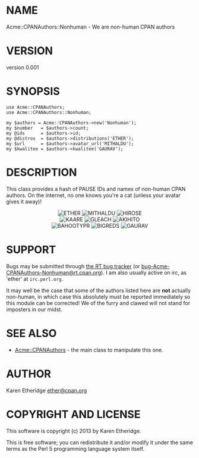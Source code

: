 # NAME

Acme::CPANAuthors::Nonhuman - We are non-human CPAN authors

# VERSION

version 0.001

# SYNOPSIS

    use Acme::CPANAuthors;
    use Acme::CPANAuthors::Nonhuman;

    my $authors = Acme::CPANAuthors->new('Nonhuman');
    my $number   = $authors->count;
    my @ids      = $authors->id;
    my @distros  = $authors->distributions('ETHER');
    my $url      = $authors->avatar_url('MITHALDU');
    my $kwalitee = $authors->kwalitee('GAURAV');

# DESCRIPTION

This class provides a hash of PAUSE IDs and names of non-human CPAN authors.
On the internet, no one knows you're a cat (unless your avatar gives it away)!

<center>
<img src="http://www.gravatar.com/avatar/bdc5cd06679e732e262f6c1b450a0237" alt="ETHER" />
<img src="http://www.gravatar.com/avatar/f77c2e7572ed0efa7bb025111330e1b2" alt="MITHALDU" />
<img src="http://www.gravatar.com/avatar/c1ccb81aa27de309933384652c7b0635" alt="HIROSE" />
</br>

<img src="http://www.gravatar.com/avatar/4981bb322567b621afe038246f4dce1a" alt="KAARE" />
<img src="http://www.gravatar.com/avatar/e9df76d28529b16f451a40a614bceef4" alt="GLEACH" />
<img src="http://www.gravatar.com/avatar/6192f8305c77cb9caa979b14fae75d24" alt="AKIHITO" />
</br>

<img src="http://www.gravatar.com/avatar/462c94d33889f90d604d913da9075bf6" alt="BAHOOTYPR" />
<img src="http://www.gravatar.com/avatar/0d456579ab7f4822420e87d6159bc9fa" alt="BIGREDS" />
<img src="http://www.gravatar.com/avatar/9a3fa34c402691c2f623cba58d01292e" alt="GAURAV" />
</center>

# SUPPORT

Bugs may be submitted through [the RT bug tracker](https://rt.cpan.org/Public/Dist/Display.html?Name=Acme-CPANAuthors-Nonhuman)
(or [bug-Acme-CPANAuthors-Nonhuman@rt.cpan.org](mailto:bug-Acme-CPANAuthors-Nonhuman@rt.cpan.org)).
I am also usually active on irc, as 'ether' at `irc.perl.org`.

It may well be the case that some of the authors listed here are __not__
actually non-human, in which case this absolutely must be reported immediately
so this module can be corrected! We of the furry and clawed will not stand for
imposters in our midst.

# SEE ALSO

- [Acme::CPANAuthors](http://search.cpan.org/perldoc?Acme::CPANAuthors) - the main class to manipulate this one.

# AUTHOR

Karen Etheridge <ether@cpan.org>

# COPYRIGHT AND LICENSE

This software is copyright (c) 2013 by Karen Etheridge.

This is free software; you can redistribute it and/or modify it under
the same terms as the Perl 5 programming language system itself.
